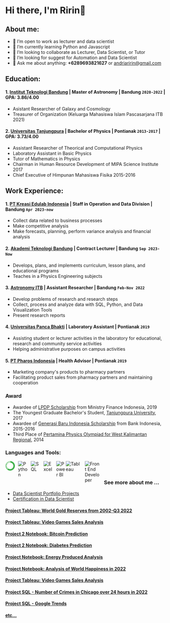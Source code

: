 # Hi there, I'm Ririn👋
## About me:
- 🔭 I’m open to work as lecturer and data scientist
- 🌱 I’m currently learning Python and Javascript
- 👯 I’m looking to collaborate as Lecturer, Data Scientist, or Tutor
- 🤔 I’m looking for suggest for Automation and Data Scientist
- 💬 Ask me about anything: **+6289693821627** or andriaririn@gmail.com

## Education:

#### 1. [Institut Teknologi Bandung](https://www.itb.ac.id/) | Master of Astronomy | Bandung `2020-2022` | GPA: 3.86/4.00
   - Asistant Researcher of Galaxy and Cosmology
   - Treasurer of Organization (Keluarga Mahasiswa Islam Pascasarjana ITB 2021)
 #### 2. [Universitas Tanjungpura](https://untan.ac.id/) | Bachelor of Physics | Pontianak `2013-2017` | GPA: 3.73/4.00
   - Assistant Researcher of Theorical and Computational Physics
   - Laboratory Assistant in Basic Physics
   - Tutor of Mathematics in Physics
   - Chairman in Human Resource Development of MIPA Science Institute 2017
   - Chief Executive of Himpunan Mahasiswa Fisika 2015-2016
   

## Work Experience:
#### 1. [PT Kreasi Edulab Indonesia](https://edulab.co.id/) | Staff in Operation and Data Division | Bandung `Apr 2023-now`
   - Collect data related to business processes
   - Make competitive analysis
   - Make forecasts, planning, perform variance analysis and financial analysis
#### 2. [Akademi Teknologi Bandung](https://pemutu.kemdikbud.go.id/dataprodis/prodis/index/1758) | Contract Lecturer | Bandung `Sep 2023-Now`
   - Develops, plans, and implements curriculum, lesson plans, and educational programs
   - Teaches in a Physics Engineering subjects
#### 3. [Astronomy ITB](https://www.as.itb.ac.id/id/) | Assistant Researcher | Bandung `Feb-Nov 2022`
   - Develop problems of research and research steps
   - Collect, process and analyze data with SQL, Python, and Data Visualization Tools
   - Present research reports
#### 4. [Universitas Panca Bhakti](https://upb.ac.id/) | Laboratory Assistant | Pontianak `2019`
   - Assisting student or lecturer activities in the laboratory for educational, research and community service activities
   - Helping administrative purposes on campus activities
#### 5. [PT Pharos Indonesia](http://www.pharos.co.id/) | Health Advisor | Pontianak `2019`
   - Marketing company's products to pharmacy partners
   - Facilitating product sales from pharmacy partners and maintaining cooperation

### Award
- Awardee of [LPDP Scholarship](https://lpdp.kemenkeu.go.id/en/) from Ministry Finance Indonesia, 2019
- The Youngest Graduate Bachelor's Student, [Tanjungpura University](https://untan.ac.id/), 2017
- Awardee of [Generasi Baru Indonesia Scholarship](https://www.generasibaruindonesia.com/beasiswa) from Bank Indonesia, 2015-2016
- Third Place of [Pertamina Physics Olympiad for West Kalimantan Regional](https://pertamina.com/id/osn-pertamina), 2014

### Languages and Tools:

[<img align="left" alt="Anaconda" width="30px" src="https://github.com/devicons/devicon/blob/v2.15.1/icons/anaconda/anaconda-original.svg" style="padding-right:10px;" />][webdev]
[<img align="left" alt="Python" width="30px" src="https://upload.wikimedia.org/wikipedia/commons/thumb/c/c3/Python-logo-notext.svg/110px-Python-logo-notext.svg.png?20100317150552" style="padding-right:10px;" />][webdev]
[<img align="left" alt="SQL" width="30px" src="https://upload.wikimedia.org/wikipedia/commons/8/87/Sql_data_base_with_logo.png" style="padding-right:10px;" />][webdev]
[<img align="left" alt="Excel" width="30px" src="https://is2-ssl.mzstatic.com/image/thumb/Purple126/v4/a8/fd/5a/a8fd5a84-c6f1-355f-3b9f-6e86598efaa3/XCEL.png/1200x630bb.png" style="padding-right:10px;" />][webdev]
[<img align="left" alt="Power BI" width="30px" src="https://powerbi.microsoft.com/pictures/application-logos/svg/powerbi.svg" style="padding-right:0px;" />][webdev]
[<img align="left" alt="Tableau" width="50px" src="https://logos-world.net/wp-content/uploads/2021/10/Tableau-Symbol.png" style="padding-right:10px;" />][webdev]
[<img align="left" alt="Front End Developer" width="50px" src="https://www.freepnglogos.com/uploads/html5-logo-png/html5-logo-best-web-design-psd-html-cms-development-ecommerce-6.png" style="padding-right:10px;" />][webdev]
<br />
<br />

### See more about me ...
- [Data Scientist Portfolio Projects](https://github.com/Rinandriyani)
- [Certification in Data Scientist](https://github.com/Rinandriyani/Project-Data/tree/main/Kaggle)


#### [Project Tableau: World Gold Reserves from 2002-Q3 2022](https://public.tableau.com/app/profile/ririn.andriyani/viz/WorldGoldReservesfrom2002-Q32022/Dashboard1)

#### [Project Tableau: Video Games Sales Analysis](https://public.tableau.com/app/profile/ririn.andriyani/viz/VideoGamesSalesAnalysis_16738623051770/Dashboard1#1)

#### [Project 2 Notebook: Bitcoin Prediction](https://nbviewer.org/github/Rinandriyani/Ririn_Andriyani/blob/main/Project%20Notebook/Bitcoin_Prediction.ipynb)

#### [Project 2 Notebook: Diabetes Prediction](https://nbviewer.org/github/Rinandriyani/Project-Data/blob/main/Project%20Notebook/Diabetes%20Prediction.ipynb)

#### [Project Notebook: Energy Produced Analysis](https://github.com/Rinandriyani/Project-Data/blob/main/Project%20Notebook/Energy%20Produced_1.ipynb)

#### [Project Notebook: Analysis of World Happiness in 2022](https://nbviewer.org/github/Rinandriyani/Ririn_Andriyani/blob/main/Project%20Notebook/World%20Happines%20Report%202022.ipynb)

#### [Project Tableau: Video Games Sales Analysis](https://public.tableau.com/app/profile/ririn.andriyani/viz/VideoGamesSalesAnalysis_16738623051770/Dashboard1#1)

#### [Project SQL - Number of Crimes in Chicago over 24 hours in 2022](https://github.com/Rinandriyani/Project-Data/blob/main/SQL/CRIME%20ACCUMULATION.txt)

#### [Project SQL - Google Trends](https://github.com/Rinandriyani/Project-Data/blob/main/SQL/GOOGLE%20TRENDS.txt)

#### [etc...](https://github.com/Rinandriyani?tab=repositories)

[webdev]: https://github.com/Rinandriyani
